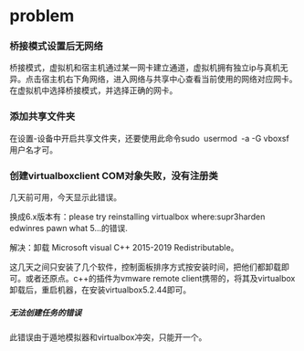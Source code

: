 # problem

### 桥接模式设置后无网络

桥接模式，虚拟机和宿主机通过某一网卡建立通道，虚拟机拥有独立ip与真机无异。点击宿主机右下角网络，进入网络与共享中心查看当前使用的网络对应网卡。在虚拟机中选择桥接模式，并选择正确的网卡。

### 添加共享文件夹

在设置-设备中开启共享文件夹，还要使用此命令sudo` `usermod` `-a -G vboxsf 用户名才可。

### 创建virtualboxclient  COM对象失败，没有注册类

几天前可用，今天显示此错误。

换成6.x版本有：please try reinstalling virtualbox where:supr3harden edwinres pawn what 5...的错误.

解决：卸载 Microsoft visual C++ 2015-2019 Redistributable。

这几天之间只安装了几个软件，控制面板排序方式按安装时间，把他们都卸载即可。或者还原点。c++的插件为vmware remote client携带的，将其及virtualbox卸载后，重启机器，在安装virtualbox5.2.44即可。

##### 无法创建任务的错误

此错误由于遁地模拟器和virtualbox冲突，只能开一个。